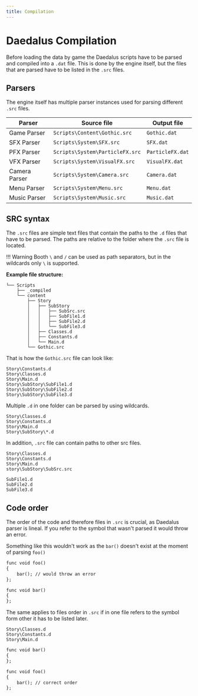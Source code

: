 ```yaml
---
title: Compilation
---
```

# Daedalus Compilation
Before loading the data by game the Daedalus scripts have to be parsed and compiled into a `.dat` file. This is done by the engine itself, but the files that are parsed have to be listed in the `.src` files.

## Parsers
The engine itself has multiple parser instances used for parsing different `.src` files.

| Parser | Source file | Output file |
|--------|-------------|-------------|
| Game Parser | `Scripts\Content\Gothic.src` | `Gothic.dat` |
| SFX Parser | `Scripts\System\SFX.src` | `SFX.dat` |
| PFX Parser | `Scripts\System\ParticleFX.src` | `ParticleFX.dat` |
| VFX Parser | `Scripts\System\VisualFX.src` | `VisualFX.dat` |
| Camera Parser | `Scripts\System\Camera.src` | `Camera.dat` |
| Menu Parser | `Scripts\System\Menu.src` | `Menu.dat` |
| Music Parser | `Scripts\System\Music.src` | `Music.dat` |


## SRC syntax
The `.src` files are simple text files that contain the paths to the `.d` files that have to be parsed. The paths are relative to the folder where the `.src` file is located.

!!! Warning
    Booth `\` and `/` can be used as path separators, but in the wildcards only `\` is supported.


**Example file structure:**

``` title="&lt;gothic-root&gt;/_work/Data/"
└── Scripts
    ├── _compiled
    └── content
        ├── Story
        │   ├── SubStory
        │   │   ├── SubSrc.src
        │   │   ├── SubFile1.d
        │   │   ├── SubFile2.d
        │   │   └── SubFile3.d
        │   ├── Classes.d
        │   ├── Constants.d
        │   └── Main.d
        └── Gothic.src
```

That is how the `Gothic.src` file can look like:

``` title="Gothic.src"
Story\Constants.d
Story\Classes.d
Story\Main.d
Story\SubStory\SubFile1.d
Story\SubStory\SubFile2.d
Story\SubStory\SubFile3.d
```

Multiple `.d` in one folder can be parsed by using wildcards.

``` title="Gothic.src" hl_lines="4"
Story\Classes.d
Story\Constants.d
Story\Main.d
Story\SubStory\*.d
```

In addition, `.src` file can contain paths to other src files.

``` title="Gothic.src" hl_lines="4"
Story\Classes.d
Story\Constants.d
Story\Main.d
story\SubStory\SubSrc.src
```

``` title="SubSrc.src"
SubFile1.d
SubFile2.d
SubFile3.d
```

## Code order
The order of the code and therefore files in `.src` is crucial, as Daedalus parser is lineal. If you refer to the symbol that wasn't parsed it would throw an error. 

Something like this wouldn't work as the `bar()` doesn't exist at the moment of parsing `foo()`
```dae
func void foo()
{
	bar(); // would throw an error
};

func void bar()
{
};
```
The same applies to files order in `.src` if in one file refers to the symbol form other it has to be listed later.

``` title="Gothic.src" hl_lines="1 3"
Story\Classes.d
Story\Constants.d
Story\Main.d
```

```dae title="Classes.d"
func void bar()
{
};
```

```dae title="Main.d"
func void foo()
{
	bar(); // correct order
};
```
